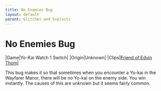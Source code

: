 ```yaml
---
title: No Enemies Bug
layout: default
parent: Glitches and Exploits
---
```


# No Enemies Bug

|Game|Yo-Kai Watch 1 Switch|
|Origin|Unknown|
|Clips|[Friend of Edvin Thom](https://youtu.be/pi_busafoqA)|

This bug makes it so that sometimes when you encounter a Yo-kai in the Wayfarer Manor, there will be no Yo-kai on the enemy side. You win instantly. The causes of this are unknown but it seems fairly common.

